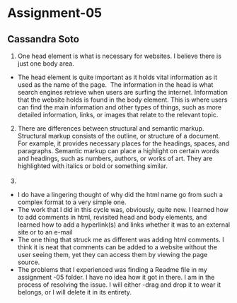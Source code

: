 # Assignment-05
## Cassandra Soto

1. One head element is what is necessary for websites. I believe there is just one body area.
 
- The head element is quite important as it holds vital information as it used as the name of the page.  The information in the head is what search engines retrieve when users are surfing the internet. Information that the website holds is found in the body element. This is where users can find the main information and other types of things, such as more detailed information, links, or images that relate to the relevant topic.
2.  There are differences between structural and semantic markup. Structural markup consists of the outline, or structure of a document. For example, it provides necessary places for the headings, spaces, and paragraphs. Semantic markup can place a highlight on certain words and headings, such as numbers, authors, or works of art. They are highlighted with italics or bold or something similar.  
 
 3.
- I do have a lingering thought of why did the html name go from such a complex format to a very simple one.
- The work that I did in this cycle was, obviously, quite new. I learned how to add comments in html, revisited head and body elements, and learned how to add a hyperlink(s) and links whether it was to an external site or to an e-mail
- The one thing that struck me as different was adding html comments. I think it is neat that comments can be added to a website without the user seeing them, yet they can access them by viewing the page source.
- The problems that I experienced was finding a Readme file in my assignment -05 folder. I have no idea how it got in there. I am in the process of resolving the issue. I will either -drag and drop it to wear it belongs, or I will delete it in its entirety.
